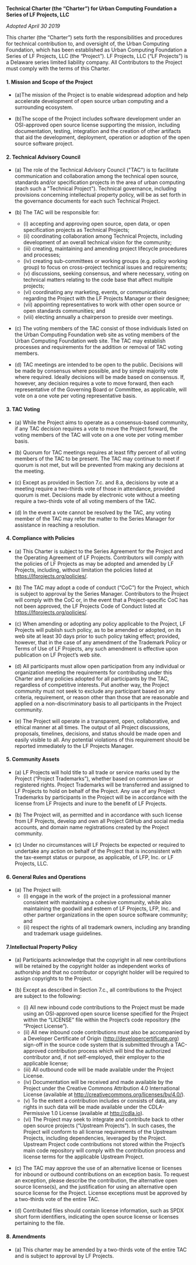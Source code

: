 **Technical Charter (the “Charter”) for Urban Computing Foundation a Series of LF Projects, LLC** 

*Adopted April 30 2019*

This charter (the “Charter”) sets forth the responsibilities and procedures for technical contribution to, and oversight of, the Urban Computing Foundation, which has been established as Urban Computing Foundation a Series of LF Projects, LLC (the “Project”).  LF Projects, LLC (“LF Projects”) is a Delaware series limited liability company. All Contributors to the Project must comply with the terms of this Charter. 

#### 1. Mission and Scope of the Project ####
- (a)The mission of the Project is to enable widespread adoption and help accelerate development of open source urban computing and a surrounding ecosystem.

- (b)The scope of the Project includes software development under an OSI-approved open source license supporting the mission, including documentation, testing, integration and the creation of other artifacts that aid the development, deployment, operation or adoption of the open source software project. 

#### 2. Technical Advisory Council #### 
- (a) The role of the Technical Advisory Council ("TAC") is to facilitate communication and collaboration among the technical open source, standards and/or specification projects in the area of urban computing (each such a "Technical Project").  Technical governance, including provisions concerning intellectual property policy, will be as set forth in the governance documents for each such Technical Project.

- (b) The TAC will be responsible for:
    - (i) accepting and approving open source, open data, or open specification projects as Technical Projects;
    - (ii) coordinating collaboration among Technical Projects, including development of an overall technical vision for the community;
    - (iii) creating, maintaining and amending project lifecycle procedures and processes;
    - (iv) creating sub-committees or working groups (e.g. policy working group) to focus on cross-project technical issues and requirements;
    - (v) discussions, seeking consensus, and where necessary, voting on technical matters relating to the code base that affect multiple projects; 
    - (vi) coordinating any marketing, events, or communications regarding the Project with the LF Projects Manager or their designee;
    - (vii) appointing representatives to work with other open source or open standards communities; and
    - (viii) electing annually a chairperson to preside over meetings.

- (c) The voting members of the TAC consist of those individuals listed on the Urban Computing Foundation web site as voting members of the Urban Computing Foundation web site. The TAC may establish processes and requirements for the addition or removal of TAC voting members.
- (d) TAC meetings are intended to be open to the public. Decisions will be made by consensus where possible, and by simple majority vote where required. Ideally decisions will be made based on consensus. If, however, any decision requires a vote to move forward, then each representative of the Governing Board or Committee, as applicable, will vote on a one vote per voting representative basis.

#### 3. TAC Voting ####
- (a) While the Project aims to operate as a consensus-based community, if any TAC decision requires a vote to move the Project forward, the voting members of the TAC will vote on a one vote per voting member basis.

- (b) Quorum for TAC meetings requires at least fifty percent of all voting members of the TAC to be present. The TAC may continue to meet if quorum is not met, but will be prevented from making any decisions at the meeting.

- (c) Except as provided in Section 7.c. and 8.a, decisions by vote at a meeting require a two-thirds vote of those in attendance, provided quorum is met. Decisions made by electronic vote without a meeting require a two-thirds vote of all voting members of the TAC.
- (d) In the event a vote cannot be resolved by the TAC, any voting member of the TAC may refer the matter to the Series Manager for assistance in reaching a resolution.

#### 4. Compliance with Policies ####
- (a) This Charter is subject to the Series Agreement for the Project and the Operating Agreement of LF Projects. Contributors will comply with the policies of LF Projects as may be adopted and amended by LF Projects, including, without limitation the policies listed at https://lfprojects.org/policies/.  

- (b) The TAC may adopt a code of conduct (“CoC”) for the Project, which is subject to approval by the Series Manager.  Contributors to the Project will comply with the CoC or, in the event that a Project-specific CoC has not been approved, the LF Projects Code of Conduct listed at https://lfprojects.org/policies/.

- (c) When amending or adopting any policy applicable to the Project, LF Projects will publish such policy, as to be amended or adopted, on its web site at least 30 days prior to such policy taking effect; provided, however, that in the case of any amendment of the Trademark Policy or Terms of Use of LF Projects, any such amendment is effective upon publication on LF Project’s web site.

- (d) All participants must allow open participation from any individual or organization meeting the requirements for contributing under this Charter and any policies adopted for all participants by the TAC, regardless of competitive interests. Put another way, the Project community must not seek to exclude any participant based on any criteria, requirement, or reason other than those that are reasonable and applied on a non-discriminatory basis to all participants in the Project community.

- (e) The Project will operate in a transparent, open, collaborative, and ethical manner at all times. The output of all Project discussions, proposals, timelines, decisions, and status should be made open and easily visible to all. Any potential violations of this requirement should be reported immediately to the LF Projects Manager.

#### 5. Community Assets ####
- (a) LF Projects will hold title to all trade or service marks used by the Project (“Project Trademarks”), whether based on common law or registered rights.  Project Trademarks will be transferred and assigned to LF Projects to hold on behalf of the Project. Any use of any Project Trademarks by participants in the Project will be in accordance with the license from LF Projects and inure to the benefit of LF Projects.  

- (b) The Project will, as permitted and in accordance with such license from LF Projects, develop and own all Project GitHub and social media accounts, and domain name registrations created by the Project community.

- (c) Under no circumstances will LF Projects be expected or required to undertake any action on behalf of the Project that is inconsistent with the tax-exempt status or purpose, as applicable, of LFP, Inc. or LF Projects, LLC.

#### 6. General Rules and Operations ####
- (a) The Project will:
    - (i) engage in the work of the project in a professional manner consistent with maintaining a cohesive community, while also maintaining the goodwill and esteem of LF Projects, LFP, Inc. and other partner organizations in the open source software community; and
    - (ii) respect the rights of all trademark owners, including any branding and trademark usage guidelines.

#### 7.Intellectual Property Policy ####
- (a) Participants acknowledge that the copyright in all new contributions will be retained by the copyright holder as independent works of authorship and that no contributor or copyright holder will be required to assign copyrights to the Project. 

- (b) Except as described in Section 7.c., all contributions to the Project are subject to the following: 
    - (i) All new inbound code contributions to the Project must be made using an OSI-approved open source license specified for the Project within the “LICENSE” file within the Project’s code repository (the “Project License”). 
    - (ii) All new inbound code contributions must also be accompanied by a Developer Certificate of Origin (http://developercertificate.org) sign-off in the source code system that is submitted through a TAC-approved contribution process which will bind the authorized contributor and, if not self-employed, their employer to the applicable license;
    - (iii) All outbound code will be made available under the Project License.
    - (iv) Documentation will be received and made available by the Project under the Creative Commons Attribution 4.0 International License (available at http://creativecommons.org/licenses/by/4.0/). 
    - (v) To the extent a contribution includes or consists of data, any rights in such data will be made available under the CDLA-Permissive 1.0 License (available at http://cdla.io).
    - (vi) The Project may seek to integrate and contribute back to other open source projects (“Upstream Projects”). In such cases, the Project will conform to all license requirements of the Upstream Projects, including dependencies, leveraged by the Project.  Upstream Project code contributions not stored within the Project’s main code repository will comply with the contribution process and license terms for the applicable Upstream Project.

- (c) The TAC may approve the use of an alternative license or licenses for inbound or outbound contributions on an exception basis. To request an exception, please describe the contribution, the alternative open source license(s), and the justification for using an alternative open source license for the Project. License exceptions must be approved by a two-thirds vote of the entire TAC. 

- (d) Contributed files should contain license information, such as SPDX short form identifiers, indicating the open source license or licenses pertaining to the file.

#### 8. Amendments ####
- (a) This charter may be amended by a two-thirds vote of the entire TAC and is subject to approval by LF Projects.
